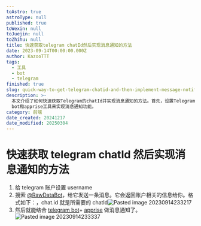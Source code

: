 ```yaml
---
toAstro: true
astroType: null
published: true
toWexin: null
toJuejin: null
toZhihu: null
title: 快速获取telegram chatId然后实现消息通知的方法
date: 2023-09-14T00:00:00.000Z
author: KazooTTT
tags:
  - 工具
  - bot
  - telegram
finished: true
slug: quick-way-to-get-telegram-chatid-and-then-implement-message-notification
description: >-
  本文介绍了如何快速获取Telegram的chatId并实现消息通知的方法。首先，设置Telegram账户的username，然后向@RawDataBot发送消息以获取chatId。最后，结合Telegram
  bot和apprise工具来实现消息通知功能。
category: 前端
date_created: 20241217
date_modified: 20250304
---
```


# 快速获取 telegram chatId 然后实现消息通知的方法

1. 给 telegram 账户设置 username
2. 搜索 [@RawDataBot](<https://www.alphr.com/find-chat-id-telegram/>)，给它发送一条消息。它会返回账户相关的信息给你。格式如下：，chat.id 就是所需要的 chatId![Pasted image 20230914233217](<https://pictures.kazoottt.top/2024/10/20241017-cd326efab542823c73ab2e2542e89dd7.png>)
3. 然后就能结合 [telegram bot](<https://api.telegram.org/>)+ [apprise](<https://github.com/caronc/apprise/wiki/Notify_telegram>) 做消息通知了。![Pasted image 20230914233337](<https://pictures.kazoottt.top/2024/10/20241017-74884e2c10edcede13696599c163ffe4.png>)
